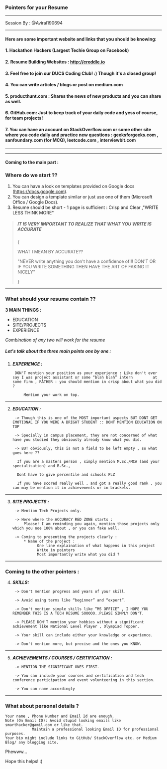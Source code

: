 
### Pointers for your Resume 

-----

Session By : @Aviral190694

----

#### **Here are some important website and links that you should be knowing:**

#### **1. Hackathon Hackers (Largest Techie Group on Facebook)**

#### **2. Resume Building Websites : http://creddle.io**

#### **3. Feel free to join our DUCS Coding Club! :) Though it's a closed group!**

#### **4. You can write articles / blogs or post on medium.com**

#### **5. producthunt.com  : Shares the news of new products and you can share as well.**

#### **6. GitHub.com: Just to keep track of your daily code and yess of course, for team projects!**

#### **7. You can have an account on StackOverflow.com or some other site where you code daily and practice new questions : geeksforgeeks.com , sanfoundary.com (for MCQ), leetcode.com , interviewbit.com**

----------------------------------------------------------------------------------------------------------------------
----------------------------------------------------------------------------------------------------------------------

#### Coming to the main part :
### Where do we start ??

1. You can have a look on templates provided on Google docs (https://docs.google.com). 
2. You can design a template similar or just use one of them (Microsoft Office / Google Docs).
3. Resume should be short - 1 page is sufficient : Crisp and Clear ,"WRITE LESS THINK MORE"


>##### IT IS VERY IMPORTANT TO REALIZE THAT WHAT YOU WRITE IS ACCURATE
>
> { 
>	
> WHAT I MEAN BY ACCURATE??
>
>"NEVER write anything you don't have a confidence of!!! DON'T 
> OR	
> IF YOU WRITE SOMETHING THEN HAVE THE ART OF FAKING IT NICELY"
>
> }

---------------------------------------------------------------

### What should your resume contain ??


**3 MAIN THINGS :**

* EDUCATION 
* SITE/PROJECTS
* EXPERIENCE

_Combination of any two will work for the resume_

##### Let's talk about the three main points one by one :

1. _**EXPERIENCE :**_

		DON'T mention your position as your experience : Like don't ever say I was project assistant or some “blah blah” intern 		at some firm , RATHER : you should mention in crisp about what you did ?

    		Mention your work on top. 
------------------------------------------------------------------------------------------------------------------------------------

2. _**EDUCATION :**_

    	-> Though this is one of the MOST important aspects BUT DONT GET EMOTIONAL IF YOU WERE A BRIGHT STUDENT :: DONT MENTION EDUCATION ON TOP 

    	-> Specially in campus placement, they are not concerned of what have you studied they obviously already know what you did. 

    	-> BUT obviously, this is not a field to be left empty , so what goes here ??
    
         If you are a masters person , simply mention M.Sc./MCA (and your specialisation) and B.Sc.,
	 
         Dont have to give percentile and schools PLZ 
	 
         If you have scored really well , and got a really good rank , you can may be mention it in achievements or in brackets.  
--------------------------------------------------------------------------------------------------------------------------------

3. _**SITE PROJECTS :**_

    	-> Mention Tech Projects only. 

    	-> Here where the ACCURACY RED ZONE starts :
       	 	Please! I am reminding you again, mention those projects only which you noe 100% about , or you can fake well. 

    	-> Coming to presenting the projects clearly :
        	* Name of the project :
            	  One line explaination of what happens in this project 
            	  Write in pointers 
            	  Most importantly write what you did ?


-------------------------------------------------------------------------

### Coming to the other pointers :

4. _**SKILLS:**_

    	-> Don't mention progress and years of your skill. 

    	-> Avoid using terms like “beginner” and “expert”. 

    	-> Don't mention simple skills like “MS OFFICE” , I HOPE YOU REMEMBER THIS IS A TECH RESUME SOOOOO..PLEASE SIMPLY DON'T.

    	-> PLEASE DON'T mention your hobbies without a significant achievement like National Level Player , Olympiad Topper.

    	-> Your skill can include either your knowledge or experience.

    	-> Don't mention more, but precise and the ones you KNOW.
------------------------------------------------------------------

5. _**ACHIEVEMENTS / COURSES / CERTIFICATION :**_

    	-> MENTION THE SIGNIFICANT ONES FIRST. 

    	-> You can include your courses and certification and tech conference participation and event volunteering in this section.  

    	-> You can name accordingly

---------------------------------------------------

### What about personal details ?

	Your name , Phone Number and Email Id are enough.
	Note (On Email ID): Avoid stupid looking emails like smarthacker@gamil.com or like that. 
			    Maintain a professional looking Email ID for professional purposes.
	Your bio might include links to GitHub/ StackOverflow etc. or Medium Blog/ any blogging site.


Phewww…

Hope this helps! :)

 
